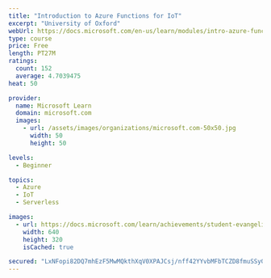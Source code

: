```yaml
---
title: "Introduction to Azure Functions for IoT"
excerpt: "University of Oxford"
webUrl: https://docs.microsoft.com/en-us/learn/modules/intro-azure-functions-iot/
type: course
price: Free
length: PT27M
ratings:
  count: 152
  average: 4.7039475
heat: 50

provider:
  name: Microsoft Learn
  domain: microsoft.com
  images:
    - url: /assets/images/organizations/microsoft.com-50x50.jpg
      width: 50
      height: 50

levels:
  - Beginner

topics:
  - Azure
  - IoT
  - Serverless

images:
  - url: https://docs.microsoft.com/learn/achievements/student-evangelism/introduction-to-azure-functions-iot-edge-social.png
    width: 640
    height: 320
    isCached: true

secured: "LxNFopi82DQ7mhEzF5MwMQkthXqV0XPAJCsj/nff42YYvbMFbTCZD8fmuSSyGkFttSFcG949mmWcAtvlGx/iR1N468AbKXZiMdPYf5LuWd40TiWCzhWaid90RpLYSPhe3Jc1J4gd8S+6DDB9JFJWk+BqO8p4A8TXaF6jUSOXXDpwyQ+PfQdErUV0/4tiem5bO0M7S7ZklXhQp/TovrAY1pv1kqGeXDqGNrf9ATnCdJVtwabBApTPI6WTnDGwO8/+T7inxmf/uKiJqhDzuPGsgL9fLTUv3d4gntSPC9YIaABNVghayt4se+gO1/1cKvF7c2Pspa9IplHWJar0AY2Hv5MpgeMfVGM0NosMq8SEGHuRMhymYye68uUj3ynyMarsSjwqdfU9EYifh+GA/IwKKQUxmjMF5m8WhOu4YFuIyOI=;EiBHe/SZf2jv/lWMWJT4Dw=="
---
```


